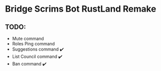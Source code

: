 # Bridge Scrims Bot RustLand Remake


## TODO:
  - Mute command
  - Roles Ping command
  - Suggestions command :heavy_check_mark:
  - List Council command :heavy_check_mark:
  - Ban command ✔️
  
